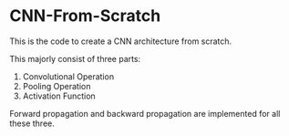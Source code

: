 # CNN-From-Scratch

This is the code to create a CNN architecture from scratch.

This majorly consist of three parts:

1) Convolutional Operation
2) Pooling Operation
3) Activation Function 

Forward propagation and backward propagation are implemented for all these three.
